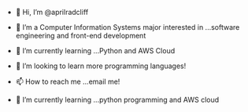 - 👋 Hi, I’m @aprilradcliff
- 👀  I’m a Computer Information Systems major interested in ...software engineering and front-end development
- 🌱 I’m currently learning ...Python and AWS Cloud
- 💞️ I’m looking to learn more programming languages!
- 📫 How to reach me ...email me!

- 🌱 I’m currently learning ...python programming and AWS cloud<!---
aprilradcliff/aprilradcliff is a ✨ special ✨ repository because its `README.md` (this file) appears on your GitHub profile.
You can click the Preview link to take a look at your changes.
--->
